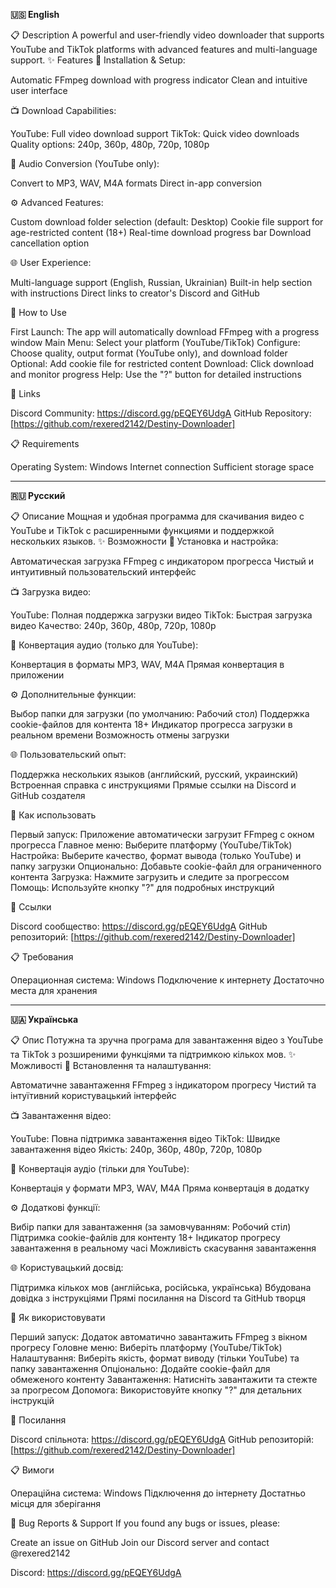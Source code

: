 **🇺🇸 English**

📋 Description
A powerful and user-friendly video downloader that supports YouTube and TikTok platforms with advanced features and multi-language support.
✨ Features
🔧 Installation & Setup:

Automatic FFmpeg download with progress indicator
Clean and intuitive user interface

📺 Download Capabilities:

YouTube: Full video download support
TikTok: Quick video downloads
Quality options: 240p, 360p, 480p, 720p, 1080p

🎵 Audio Conversion (YouTube only):

Convert to MP3, WAV, M4A formats
Direct in-app conversion

⚙️ Advanced Features:

Custom download folder selection (default: Desktop)
Cookie file support for age-restricted content (18+)
Real-time download progress bar
Download cancellation option

🌐 User Experience:

Multi-language support (English, Russian, Ukrainian)
Built-in help section with instructions
Direct links to creator's Discord and GitHub

🚀 How to Use

First Launch: The app will automatically download FFmpeg with a progress window
Main Menu: Select your platform (YouTube/TikTok)
Configure: Choose quality, output format (YouTube only), and download folder
Optional: Add cookie file for restricted content
Download: Click download and monitor progress
Help: Use the "?" button for detailed instructions

🔗 Links

Discord Community: https://discord.gg/pEQEY6UdgA
GitHub Repository: [https://github.com/rexered2142/Destiny-Downloader]

📋 Requirements

Operating System: Windows
Internet connection
Sufficient storage space

---

**🇷🇺 Русский**

📋 Описание
Мощная и удобная программа для скачивания видео с YouTube и TikTok с расширенными функциями и поддержкой нескольких языков.
✨ Возможности
🔧 Установка и настройка:

Автоматическая загрузка FFmpeg с индикатором прогресса
Чистый и интуитивный пользовательский интерфейс

📺 Загрузка видео:

YouTube: Полная поддержка загрузки видео
TikTok: Быстрая загрузка видео
Качество: 240p, 360p, 480p, 720p, 1080p

🎵 Конвертация аудио (только для YouTube):

Конвертация в форматы MP3, WAV, M4A
Прямая конвертация в приложении

⚙️ Дополнительные функции:

Выбор папки для загрузки (по умолчанию: Рабочий стол)
Поддержка cookie-файлов для контента 18+
Индикатор прогресса загрузки в реальном времени
Возможность отмены загрузки

🌐 Пользовательский опыт:

Поддержка нескольких языков (английский, русский, украинский)
Встроенная справка с инструкциями
Прямые ссылки на Discord и GitHub создателя

🚀 Как использовать

Первый запуск: Приложение автоматически загрузит FFmpeg с окном прогресса
Главное меню: Выберите платформу (YouTube/TikTok)
Настройка: Выберите качество, формат вывода (только YouTube) и папку загрузки
Опционально: Добавьте cookie-файл для ограниченного контента
Загрузка: Нажмите загрузить и следите за прогрессом
Помощь: Используйте кнопку "?" для подробных инструкций

🔗 Ссылки

Discord сообщество: https://discord.gg/pEQEY6UdgA
GitHub репозиторий: [https://github.com/rexered2142/Destiny-Downloader]

📋 Требования

Операционная система: Windows
Подключение к интернету
Достаточно места для хранения

---

**🇺🇦 Українська**

📋 Опис
Потужна та зручна програма для завантаження відео з YouTube та TikTok з розширеними функціями та підтримкою кількох мов.
✨ Можливості
🔧 Встановлення та налаштування:

Автоматичне завантаження FFmpeg з індикатором прогресу
Чистий та інтуїтивний користувацький інтерфейс

📺 Завантаження відео:

YouTube: Повна підтримка завантаження відео
TikTok: Швидке завантаження відео
Якість: 240p, 360p, 480p, 720p, 1080p

🎵 Конвертація аудіо (тільки для YouTube):

Конвертація у формати MP3, WAV, M4A
Пряма конвертація в додатку

⚙️ Додаткові функції:

Вибір папки для завантаження (за замовчуванням: Робочий стіл)
Підтримка cookie-файлів для контенту 18+
Індикатор прогресу завантаження в реальному часі
Можливість скасування завантаження

🌐 Користувацький досвід:

Підтримка кількох мов (англійська, російська, українська)
Вбудована довідка з інструкціями
Прямі посилання на Discord та GitHub творця

🚀 Як використовувати

Перший запуск: Додаток автоматично завантажить FFmpeg з вікном прогресу
Головне меню: Виберіть платформу (YouTube/TikTok)
Налаштування: Виберіть якість, формат виводу (тільки YouTube) та папку завантаження
Опціонально: Додайте cookie-файл для обмеженого контенту
Завантаження: Натисніть завантажити та стежте за прогресом
Допомога: Використовуйте кнопку "?" для детальних інструкцій

🔗 Посилання

Discord спільнота: https://discord.gg/pEQEY6UdgA
GitHub репозиторій: [https://github.com/rexered2142/Destiny-Downloader]

📋 Вимоги

Операційна система: Windows
Підключення до інтернету
Достатньо місця для зберігання


🐛 Bug Reports & Support
If you found any bugs or issues, please:

Create an issue on GitHub
Join our Discord server and contact @rexered2142

Discord: https://discord.gg/pEQEY6UdgA
